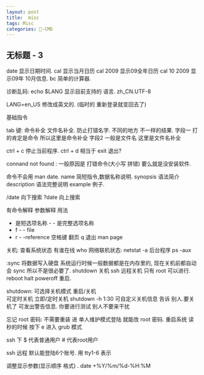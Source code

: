 ```yaml
---
layout: post
title:  misc
tags: Misc
categories: -CMD
---
```

## 无标题 - 3
date 显示日期时间.
cal 显示当月日历
cal 2009 显示09全年日历
cal 10 2009 显示09年 10月信息.
bc  简单的计算器.




诊断乱码:
echo $LANG   显示目前支持的 语言.   zh\_CN.UTF-8  

LANG=en\_US  修改成英文的. (临时的 重新登录就变回去了)

基础指令


tab 键:
命令补全 文件名补全. 防止打错名字.
不同的地方 不一样的结果. 字段一 打的肯定是命令 所以这里是命令补全 
字段2 一般是文件名 这里是文件名补全

ctrl + c 停止当前程序.
ctrl + d 相当于 exit 退出?


connand not found : 一般原因是 打错命令(大小写 拼错)
要么就是没安装软件.

 命令不会用  man date.
name 简短指令,数据名称说明.
synopsis 语法简介
description 语法完整说明
example 例子.

/date  向下搜索
?date 向上搜索





有命令解释
参数解释 用法 
- 是短选项名称  - -  是完整选项名称
- f  - - file
- r  - -reference
空格键 翻页 
q 退出 man page


关机:
查看系统状态 有谁在线  who 
网络联机状态: netstat -a 
后台程序 ps -aux

:sync  将数据写入硬盘 系统运行时候一般数据都是在内存里的,  现在关机前都自动会 sync 所以不是很必要了.
shutdown   关机    ssh 远程关机 只有 root 可以进行.
reboot  halt poweroff 重启.

shutdown: 
可选择关机模式  重启/关机  
可定时关机  立即/定时关机 shutdown -h 1:30
可自定义关机信息 告诉 别人.要关机了
可发出警告信息. 你要进行测试 别人不要来干扰

忘记 root 密码:
不需要重装  进 单人维护模式登陆 就能改 root 密码. 
重启系统 读秒的时候  按下 e  进入 grub 模式

 ssh 下 $ 代表普通用户   # 代表root用户


ssh 远程 默认能登陆6个账号. 用 tty1-6 表示

调整显示参数(显示顺序 格式)
.   date +%Y/%m/%d-%H:%M  


 

























